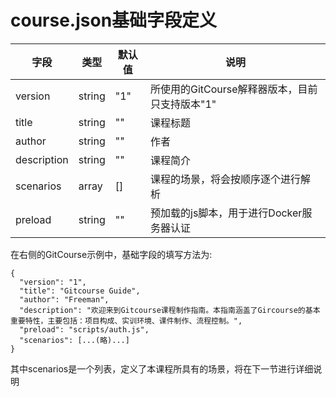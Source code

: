 # course.json基础字段定义

| 字段 | 类型 | 默认值 | 说明 |
| ---- | ---- | ---- | ---- |
| version | string | "1" | 所使用的GitCourse解释器版本，目前只支持版本"1" |
| title | string | "" | 课程标题 |
| author | string | "" | 作者 |
| description | string | "" | 课程简介 |
| scenarios | array | [] | 课程的场景，将会按顺序逐个进行解析 |
| preload | string | "" | 预加载的js脚本，用于进行Docker服务器认证 |

在右侧的GitCourse示例中，基础字段的填写方法为:
```
{  
  "version": "1",
  "title": "Gitcourse Guide",
  "author": "Freeman",
  "description": "欢迎来到Gitcourse课程制作指南。本指南涵盖了Gircourse的基本重要特性，主要包括：项目构成、实训环境、课件制作、流程控制。",
  "preload": "scripts/auth.js",
  "scenarios": [...(略)...]
}
```
其中scenarios是一个列表，定义了本课程所具有的场景，将在下一节进行详细说明